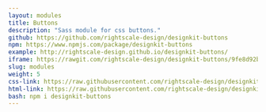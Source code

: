 ```yaml
---
layout: modules
title: Buttons
description: "Sass module for css buttons."
github: https://github.com/rightscale-design/designkit-buttons
npm: https://www.npmjs.com/package/designkit-buttons
example: http://rightscale-design.github.io/designkit-buttons/
iframe: https://rawgit.com/rightscale-design/designkit-buttons/9fe8d92bb97971c512a58169bc26531a989b0c62/index.html
slug: modules
weight: 5
css-link: https://raw.githubusercontent.com/rightscale-design/designkit-buttons/master/src/css/_designkit-buttons.css
html-link: https://raw.githubusercontent.com/rightscale-design/designkit-buttons/master/index.html
bash: npm i designkit-buttons
---
```

